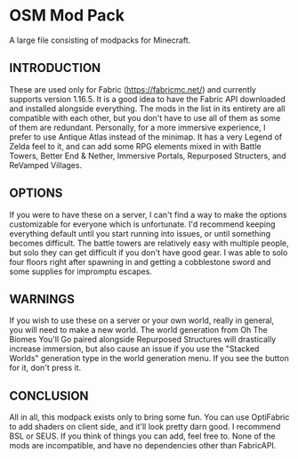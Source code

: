 # OSM Mod Pack
A large file consisting of modpacks for Minecraft.

INTRODUCTION
------------

These are used only for Fabric (https://fabricmc.net/) and currently supports version 1.16.5. It is a good idea to have the Fabric API downloaded and installed alongside everything. The mods in the list in its entirety are all compatible with each other, but you don't have to use all of them as some of them are redundant. Personally, for a more immersive experience, I prefer to use Antique Atlas instead of the minimap. It has a very Legend of Zelda feel to it, and can add some RPG elements mixed in with Battle Towers, Better End & Nether, Immersive Portals, Repurposed Structers, and ReVamped Villages.

OPTIONS
-------

If you were to have these on a server, I can't find a way to make the options customizable for everyone which is unfortunate. I'd recommend keeping everything default until you start running into issues, or until something becomes difficult. The battle towers are relatively easy with multiple people, but solo they can get difficult if you don't have good gear. I was able to solo four floors right after spawning in and getting a cobblestone sword and some supplies for impromptu escapes.

WARNINGS
--------

If you wish to use these on a server or your own world, really in general, you will need to make a new world. The world generation from Oh The Biomes You'll Go paired alongside Repurposed Structures will drastically increase immersion, but also cause an issue if you use the "Stacked Worlds" generation type in the world generation menu. If you see the button for it, don't press it.

CONCLUSION
----------

All in all, this modpack exists only to bring some fun. You can use OptiFabric to add shaders on client side, and it'll look pretty darn good. I recommend BSL or SEUS. If you think of things you can add, feel free to. None of the mods are incompatible, and have no dependencies other than FabricAPI.








